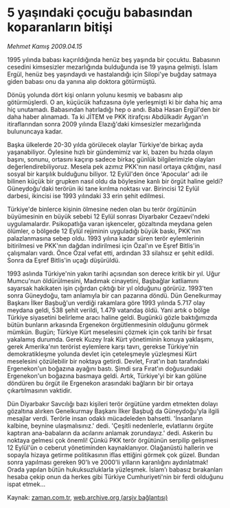 # 5 yaşındaki çocuğu babasından koparanların bitişi

*Mehmet Kamış 2009.04.15*

<tr><td class="metin" colspan="2" style="padding-top: 20px; padding-left: 5px; padding-right: 10px;">1995 yılında babası kaçırıldığında henüz beş yaşında bir çocuktu. Babasının cesedini kimsesizler mezarlığında bulduğunda ise 19 yaşına gelmişti. İslam Ergül, henüz beş yaşındaydı ve hastalandığı için Silopi'ye buğday satmaya giden babası onu da yanına alıp doktora götürmüştü.</td></tr><tr><td class="metin" colspan="2" style="padding-top: 20px; padding-left: 5px; padding-right: 10px;"><p>Dönüş yolunda dört kişi onların yolunu kesmiş ve babasını alıp götürmüşlerdi. O an, küçücük hafızasına öyle yerleşmişti ki bir daha hiç ama hiç unutamadı. Babasından hatırladığı hep o andı. Baba Hasan Ergül'den bir daha haber alınamadı. Ta ki JİTEM ve PKK itirafçısı Abdülkadir Aygan'ın itiraflarından sonra 2009 yılında Elazığ'daki kimsesizler mezarlığında bulununcaya kadar.
<p>Başka ülkelerde 20-30 yılda görülecek olaylar Türkiye'de birkaç ayda yaşanabiliyor. Öylesine hızlı bir gündemimiz var ki, bazen bu hızda olayın başını, sonunu, ortasını kaçırıp sadece birkaç günlük bilgilerimizle olayları değerlendirebiliyoruz. Mesela pek azımız PKK'nın nasıl ortaya çıktığını, nasıl sosyal bir karşılık bulduğunu biliyor. 12 Eylül'den önce 'Apocular' adı ile bilinen küçük bir grupken nasıl oldu da böylesine kanlı bir örgüt haline geldi? Güneydoğu'daki terörün iki tane kırılma noktası var. Birincisi 12 Eylül darbesi, ikincisi ise 1993 yılındaki 33 erin şehit edilmesi.
<p>Türkiye'de binlerce kişinin ölmesine neden olan bu terör örgütünün büyümesinin en büyük sebebi 12 Eylül sonrası Diyarbakır Cezaevi'ndeki uygulamalardır. Psikopatlığa varan işkenceler, gözaltında meydana gelen ölümler, o bölgede 12 Eylül rejiminin uyguladığı büyük baskı, PKK'nın palazlanmasına sebep oldu. 1993 yılına kadar süren terör eylemlerinin bitirilmesi ve PKK'nın dağdan indirilmesi için Özal'ın ve Eşref Bitlis'in çalışmaları vardı. Önce Özal vefat etti, ardından 33 silahsız er şehit edildi. Sonra da Eşref Bitlis'in uçağı düşürüldü.
<p>1993 aslında Türkiye'nin yakın tarihi açısından son derece kritik bir yıl. Uğur Mumcu'nun öldürülmesini, Madımak cinayetini, Başbağlar katliamını sayarsak hakikaten işin çığırdan çıktığı bir yıl olduğunu görürüz. 1993'ten sonra Güneydoğu, tam anlamıyla bir can pazarına döndü. Dün Genelkurmay Başkanı İlker Başbuğ'un verdiği rakamlara göre 1993 yılında 5.717 olay meydana geldi, 538 şehit verildi, 1.479 vatandaş öldü. Yani artık o bölge Türkiye siyasetini belirleme aracı haline geldi. Bugünkü gözle baktığımızda bütün bunların arkasında Ergenekon örgütlenmesinin olduğunu görmek mümkün. Bugün; Türkiye Kürt meselesini çözmek için çok tarihi bir fırsat yakalamış durumda. Gerek Kuzey Irak Kürt yönetiminin konuya yaklaşımı, gerek Amerika'nın terörist eylemlere karşı tavrı, gerekse Türkiye'nin demokratikleşme yolunda devlet için çeteleşmeyle yüzleşmesi Kürt meselesini çözülebilir bir noktaya getirdi. Devlet, Fırat'ın batı tarafındaki Ergenekon'un boğazına ayağını bastı. Şimdi sıra Fırat'ın doğusundaki Ergenekon'un boğazına basmaya geldi. Artık, Türkiye'yi bir kan gölüne döndüren bu örgüt ile Ergenekon arasındaki bağların bir bir ortaya çıkartılmasının vaktidir.
<p>Dün Diyarbakır Savcılığı bazı kişileri terör örgütüne yardım etmekten dolayı gözaltına alırken Genelkurmay Başkanı İlker Başbuğ da Güneydoğu'yla ilgili mesajlar verdi. Terörle insan odaklı mücadeleden bahsetti. 'İnsanların kalbine, beynine ulaşmalısınız.' dedi. 'Çeşitli nedenlerle, evlatlarını örgüte kaptıran ana-babaların da acılarını anlamak zorundayız.' dedi. Askerin bu noktaya gelmesi çok önemli! Çünkü PKK terör örgütünün serpilip gelişmesi 12 Eylül'ün o ceberut yönetiminden kaynaklanıyor. Olağanüstü hallerin ve sopayla hizaya getirme politikasının iflas ettiğini görmek çok güzel. Bundan sonra yapılması gereken 90'lı ve 2000'li yılların karanlığını aydınlatmak! Orada yapılan bütün hukuksuzluklarla yüzleşmek. İslam'ı babasız bırakanları hesaba çekip onun da herkes gibi Türkiye Cumhuriyeti'nin bir ferdi olduğunu ispat etmek... <br/></p></p></p></p></p></td></tr>

Kaynak: [zaman.com.tr](http://zaman.com.tr/yazar.do?yazino=837431), [web.archive.org (arşiv bağlantısı)](http://web.archive.org/web/20090420185821/http://www.zaman.com.tr:80/yazar.do?yazino=837431)
